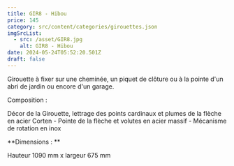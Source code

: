 ```yaml
---
title: GIR8 - Hibou
price: 145
category: src/content/categories/girouettes.json
imgSrcList:
  - src: /asset/GIR8.jpg
    alt: GIR8 - Hibou
date: 2024-05-24T05:52:20.501Z
draft: false
---
```


Girouette à fixer sur une cheminée, un piquet de clôture ou à la pointe d'un abri de jardin ou encore d'un garage.

Composition :

Décor de la Girouette, lettrage des points cardinaux et plumes de la flèche en acier Corten - Pointe de la flèche et volutes en acier massif - Mécanisme de rotation en inox

**Dimensions : **

Hauteur 1090 mm x largeur 675 mm
